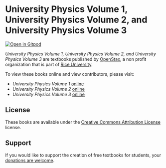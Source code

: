 # University Physics Volume 1, University Physics Volume 2, and University Physics Volume 3

[![Open in Gitpod](https://gitpod.io/button/open-in-gitpod.svg)](https://gitpod.io/from-referrer/)

_University Physics Volume 1, University Physics Volume 2, and University Physics Volume 3_ are textbooks published by [OpenStax](https://openstax.org/), a non profit organization that is part of [Rice University](https://www.rice.edu/).

To view these books online and view contributors, please visit:
- _University Physics Volume 1_ [online](https://openstax.org/details/books/university-physics-volume-1)
- _University Physics Volume 2_ [online](https://openstax.org/details/books/university-physics-volume-2)
- _University Physics Volume 3_ [online](https://openstax.org/details/books/university-physics-volume-3)

## License
These books are available under the [Creative Commons Attribution License](./LICENSE) license.

## Support
If you would like to support the creation of free textbooks for students, your [donations are welcome](https://riceconnect.rice.edu/donation/support-openstax-banner).
